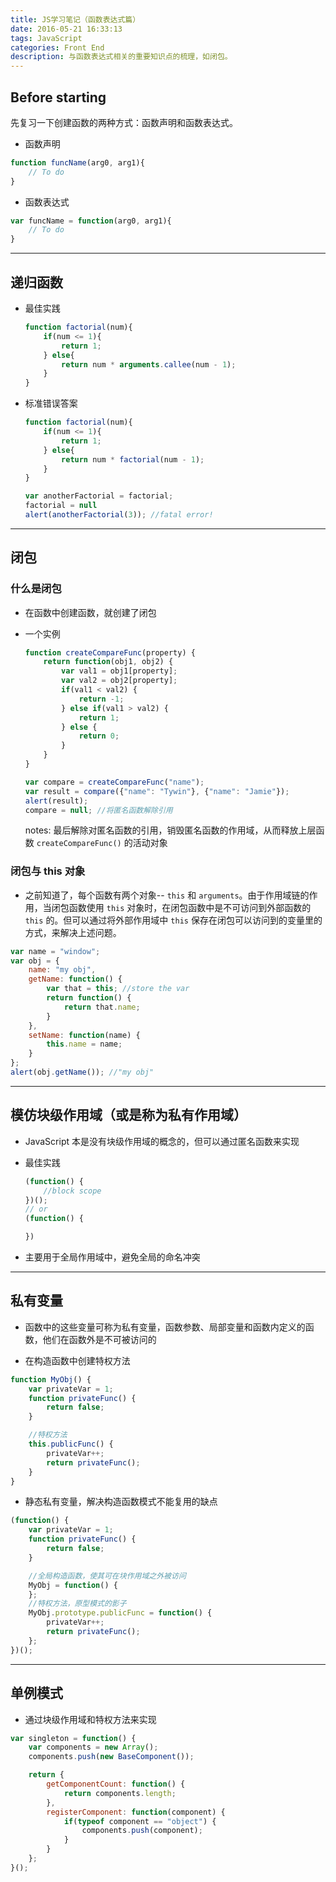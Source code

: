 ```yaml
---
title: JS学习笔记（函数表达式篇）
date: 2016-05-21 16:33:13
tags: JavaScript
categories: Front End
description: 与函数表达式相关的重要知识点的梳理，如闭包。
---
```


## Before starting

先复习一下创建函数的两种方式：函数声明和函数表达式。

- 函数声明
``` js
function funcName(arg0, arg1){
    // To do
}
```

- 函数表达式
``` js
var funcName = function(arg0, arg1){
    // To do
}
```

***

## 递归函数

- 最佳实践
    ``` js
    function factorial(num){
        if(num <= 1){
            return 1;
        } else{
            return num * arguments.callee(num - 1);
        }
    }
    ```

- 标准错误答案
    ``` js
    function factorial(num){
        if(num <= 1){
            return 1;
        } else{
            return num * factorial(num - 1);
        }
    }

    var anotherFactorial = factorial;
    factorial = null
    alert(anotherFactorial(3)); //fatal error!
    ```

***

## 闭包

### 什么是闭包

- 在函数中创建函数，就创建了闭包

- 一个实例
    ``` js
    function createCompareFunc(property) {
        return function(obj1, obj2) {
            var val1 = obj1[property];
            var val2 = obj2[property];
            if(val1 < val2) {
                return -1;
            } else if(val1 > val2) {
                return 1;
            } else {
                return 0;
            }
        }
    }

    var compare = createCompareFunc("name");
    var result = compare({"name": "Tywin"}, {"name": "Jamie"});
    alert(result);
    compare = null; //将匿名函数解除引用
    ```

    notes: 最后解除对匿名函数的引用，销毁匿名函数的作用域，从而释放上层函数 `createCompareFunc()` 的活动对象

### 闭包与 this 对象

- 之前知道了，每个函数有两个对象-- `this` 和 `arguments`。由于作用域链的作用，当闭包函数使用 `this` 对象时，在闭包函数中是不可访问到外部函数的 `this` 的。但可以通过将外部作用域中 `this` 保存在闭包可以访问到的变量里的方式，来解决上述问题。
``` js
var name = "window";
var obj = {
    name: "my obj",
    getName: function() {
        var that = this; //store the var
        return function() {
            return that.name;
        }
    },
    setName: function(name) {
        this.name = name;
    }
};
alert(obj.getName()); //"my obj"
```

***

## 模仿块级作用域（或是称为私有作用域）

- JavaScript 本是没有块级作用域的概念的，但可以通过匿名函数来实现

- 最佳实践
    ``` js
    (function() {
        //block scope
    })();
    // or
    (function() {

    })
    ```

- 主要用于全局作用域中，避免全局的命名冲突

***

## 私有变量

- 函数中的这些变量可称为私有变量，函数参数、局部变量和函数内定义的函数，他们在函数外是不可被访问的

- 在构造函数中创建特权方法
``` js
function MyObj() {
    var privateVar = 1;
    function privateFunc() {
        return false;
    }

    //特权方法
    this.publicFunc() {
        privateVar++;
        return privateFunc();
    }
}
```

- 静态私有变量，解决构造函数模式不能复用的缺点
``` js
(function() {
    var privateVar = 1;
    function privateFunc() {
        return false;
    }

    //全局构造函数，使其可在块作用域之外被访问
    MyObj = function() {
    };
    //特权方法，原型模式的影子
    MyObj.prototype.publicFunc = function() {
        privateVar++;
        return privateFunc();
    };
})();
```

***

## 单例模式

- 通过块级作用域和特权方法来实现
``` js
var singleton = function() {
    var components = new Array();
    components.push(new BaseComponent());

    return {
        getComponentCount: function() {
            return components.length;
        },
        registerComponent: function(component) {
            if(typeof component == "object") {
                components.push(component);
            }
        }
    };
}();
```
